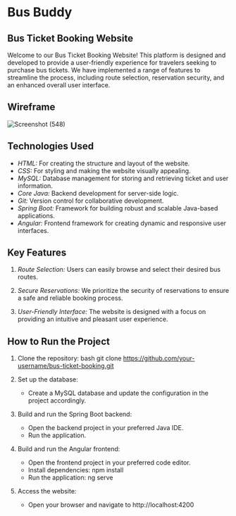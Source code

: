 # Bus Buddy 
## Bus Ticket Booking Website

Welcome to our Bus Ticket Booking Website! This platform is designed and developed to provide a user-friendly experience for travelers seeking to purchase bus tickets. We have implemented a range of features to streamline the process, including route selection, reservation security, and an enhanced overall user interface. 

## Wireframe

![Screenshot (548)](https://github.com/Hrutesh19/Bus_Buddy/assets/138818349/7c96f835-f356-44d9-87ff-cae8843030fc)

## Technologies Used

- *HTML:* For creating the structure and layout of the website.
- *CSS:* For styling and making the website visually appealing.
- *MySQL:* Database management for storing and retrieving ticket and user information.
- *Core Java:* Backend development for server-side logic.
- *Git:* Version control for collaborative development.
- *Spring Boot:* Framework for building robust and scalable Java-based applications.
- *Angular:* Frontend framework for creating dynamic and responsive user interfaces.

## Key Features

1. *Route Selection:* Users can easily browse and select their desired bus routes.

2. *Secure Reservations:* We prioritize the security of reservations to ensure a safe and reliable booking process.

3. *User-Friendly Interface:* The website is designed with a focus on providing an intuitive and pleasant user experience.

## How to Run the Project

1. Clone the repository:
   bash
   git clone https://github.com/your-username/bus-ticket-booking.git
   

2. Set up the database:
   - Create a MySQL database and update the configuration in the project accordingly.

3. Build and run the Spring Boot backend:
   - Open the backend project in your preferred Java IDE.
   - Run the application.

4. Build and run the Angular frontend:
   - Open the frontend project in your preferred code editor.
   - Install dependencies: npm install
   - Run the application: ng serve

5. Access the website:
   - Open your browser and navigate to http://localhost:4200
